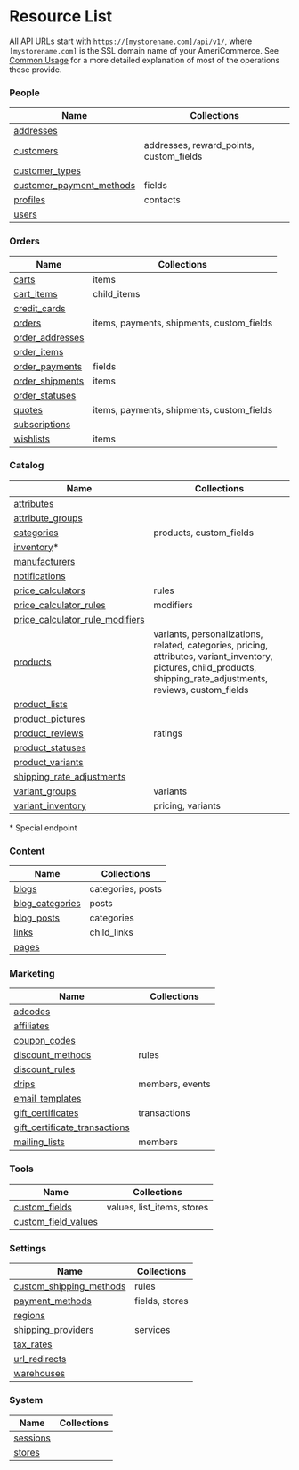Resource List
=============

All API URLs start with `https://[mystorename.com]/api/v1/`, where `[mystorename.com]` is the SSL domain name of your AmeriCommerce. See [Common Usage](common_usage.md) for a more detailed explanation of most of the operations these provide.

### People

| Name | Collections |
| ---- | ----------- |
| [addresses](resources/addresses.md) |
| [customers](resources/customers.md) | addresses, reward\_points, custom\_fields |
| [customer_types](resources/customer_types.md) | |
| [customer_payment_methods](resources/customer_payment_methods.md) | fields |
| [profiles](resources/profiles.md) | contacts |
| [users](resources/users.md) | |

### Orders

| Name | Collections |
| ---- | ----------- |
| [carts](resources/carts.md) | items |
| [cart_items](resources/cart_items.md) | child_items |
| [credit_cards](resources/credit_cards.md) | |
| [orders](resources/orders.md) | items, payments, shipments, custom_fields |
| [order_addresses](resources/order_addresses.md) | |
| [order_items](resources/order_items.md) | |
| [order_payments](resources/order_payments.md) | fields |
| [order_shipments](resources/order_shipments.md) | items |
| [order_statuses](resources/order_statuses.md) | |
| [quotes](resources/quotes.md) | items, payments, shipments, custom_fields |
| [subscriptions](resources/subscriptions.md) | |
| [wishlists](resources/wishlists.md) | items |

### Catalog

| Name | Collections |
| ---- | ----------- |
| [attributes](resources/attributes.md) | |
| [attribute_groups](resources/attribute_groups.md) | |
| [categories](resources/categories.md) | products, custom_fields |
| [inventory](resources/inventory.md)* | |
| [manufacturers](resources/manufacturers.md) | |
| [notifications](resources/notifications.md) | |
| [price_calculators](resources/price_calculators.md) | rules |
| [price_calculator_rules](resources/price_calculator_rules.md) | modifiers |
| [price_calculator_rule_modifiers](resources/price_calculator_rule_modifiers.md) | |
| [products](resources/products.md) | variants, personalizations, related, categories, pricing, attributes, variant\_inventory, pictures, child\_products, shipping\_rate\_adjustments, reviews, custom\_fields |
| [product_lists](resources/product_lists.md) | |
| [product_pictures](resources/product_pictures.md) | |
| [product_reviews](resources/product_reviews.md) | ratings |
| [product_statuses](resources/product_statuses.md) | |
| [product_variants](resources/product_variants.md) | |
| [shipping_rate_adjustments](resources/shipping_rate_adjustments.md) | |
| [variant_groups](resources/variant_groups.md) | variants |
| [variant_inventory](resources/variant_inventory.md) | pricing, variants |

\* Special endpoint

### Content

| Name | Collections |
| ---- | ----------- |
| [blogs](resources/blogs.md) | categories, posts |
| [blog_categories](resources/blog_categories.md) | posts |
| [blog_posts](resources/blog_posts.md) | categories |
| [links](resources/links.md) | child_links |
| [pages](resources/pages.md) | |

### Marketing

| Name | Collections |
| ---- | ----------- |
| [adcodes](resources/adcodes.md) | |
| [affiliates](resources/affiliates.md) | |
| [coupon_codes](resources/coupon_codes.md) | |
| [discount_methods](resources/discount_methods.md) | rules |
| [discount_rules](resources/discount_rules.md) | |
| [drips](resources/drips.md) | members, events |
| [email_templates](resources/email_templates.md) | |
| [gift_certificates](resources/gift_certificates.md) | transactions |
| [gift_certificate_transactions](resources/gift_certificate_transactions.md) | |
| [mailing_lists](resources/mailing_lists.md) | members |

### Tools

| Name | Collections |
| ---- | ----------- |
| [custom_fields](resources/custom_fields.md) | values, list_items, stores |
| [custom\_field\_values](resources/custom_field_values.md) | |

### Settings

| Name | Collections |
| ---- | ----------- |
| [custom_shipping_methods](resources/custom_shipping_methods.md)	| rules |
| [payment_methods](resources/payment_methods.md)	| fields, stores |
| [regions](resources/regions.md)	| |
| [shipping_providers](resources/shipping_providers.md)	| services |
| [tax_rates](resources/tax_rates.md)	| |
| [url_redirects](resources/url_redirects.md)	| |
| [warehouses](resources/warehouses.md)	| |

### System

| Name | Collections |
| ---- | ----------- |
| [sessions](resources/sessions.md)	| |
| [stores](resources/stores.md)	| |
